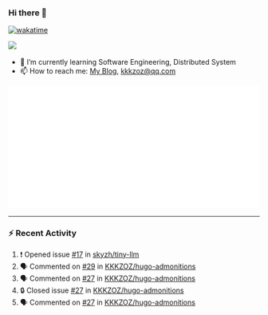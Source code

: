 ### Hi there 👋

[![wakatime](https://wakatime.com/badge/user/3d3cd454-4851-419e-ab98-0f85a4d69dbf.svg)](https://wakatime.com/@3d3cd454-4851-419e-ab98-0f85a4d69dbf)

![](https://komarev.com/ghpvc/?username=kkkzoz&color=green)

- 🌱 I’m currently learning Software Engineering, Distributed System
- 📫 How to reach me: [My Blog](https://blog.kkkzoz.top/), <kkkzoz@qq.com>

![](https://raw.githubusercontent.com/kkkzoz/github-stats/actions_branch/generated_images/languages.svg)

---

### :zap: Recent Activity

<!--START_SECTION:activity-->
1. ❗ Opened issue [#17](https://github.com/skyzh/tiny-llm/issues/17) in [skyzh/tiny-llm](https://github.com/skyzh/tiny-llm)
2. 🗣 Commented on [#29](https://github.com/KKKZOZ/hugo-admonitions/issues/29#issuecomment-2903033951) in [KKKZOZ/hugo-admonitions](https://github.com/KKKZOZ/hugo-admonitions)
3. 🗣 Commented on [#27](https://github.com/KKKZOZ/hugo-admonitions/issues/27#issuecomment-2886035965) in [KKKZOZ/hugo-admonitions](https://github.com/KKKZOZ/hugo-admonitions)
4. 🔒 Closed issue [#27](https://github.com/KKKZOZ/hugo-admonitions/issues/27) in [KKKZOZ/hugo-admonitions](https://github.com/KKKZOZ/hugo-admonitions)
5. 🗣 Commented on [#27](https://github.com/KKKZOZ/hugo-admonitions/issues/27#issuecomment-2885998834) in [KKKZOZ/hugo-admonitions](https://github.com/KKKZOZ/hugo-admonitions)
<!--END_SECTION:activity-->

<!--
**KKKZOZ/KKKZOZ** is a ✨ _special_ ✨ repository because its `README.md` (this file) appears on your GitHub profile.

Here are some ideas to get you started:

- 🔭 I’m currently working on ...
- 🌱 I’m currently learning ...
- 👯 I’m looking to collaborate on ...
- 🤔 I’m looking for help with ...
- 💬 Ask me about ...
- 📫 How to reach me: ...
- 😄 Pronouns: ...
- ⚡ Fun fact: ...
-->
